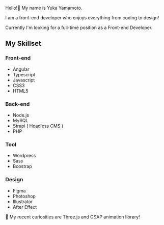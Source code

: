 Hello!👋 My name is Yuka Yamamoto. 

I am a front-end developer who enjoys everything from coding to design!

Currently I'm looking for a full-time position as a Front-end Developer.



## My Skillset

### Front-end
- Angular
- Typescript
- Javascript
- CSS3
- HTML5

### Back-end
- Node.js
- MySQL
- Strapi ( Headless CMS )
- PHP

### Tool
- Wordpress
- Sass
- Boostrap

### Design
- Figma
- Photoshop
- Illustrator
- After Effect

👀 My recent curiosities are Three.js and GSAP animation library!


